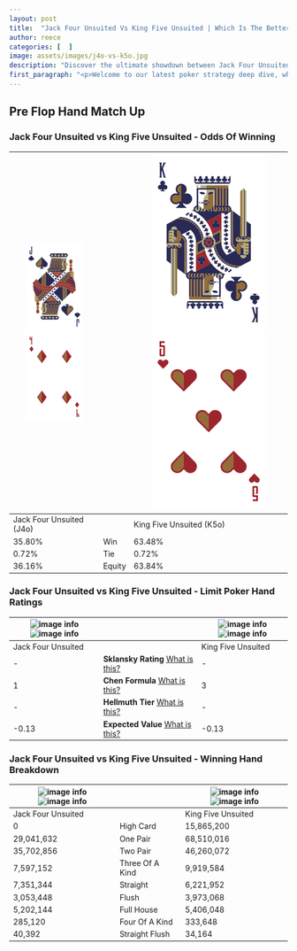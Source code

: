```yaml
---
layout: post
title:  "Jack Four Unsuited Vs King Five Unsuited | Which Is The Better Hand In Poker? A Complete Guide"
author: reece
categories: [  ]
image: assets/images/j4o-vs-k5o.jpg
description: "Discover the ultimate showdown between Jack Four Unsuited and King Five Unsuited in poker! Uncover the odds, strategies, and scenarios where one hand triumphs over the other. Get ready to up your poker game with this thrilling analysis."
first_paragraph: "<p>Welcome to our latest poker strategy deep dive, where we're pitting two distinct hands against each other in a high-stakes showdown: Jack Four Unsuited vs King Five Unsuited.</p><p>In the dynamic world of poker, every decision counts, and knowing which hand holds the upper hand is key to your success at the table.</p><p>In this article, we'll dissect these two hands, explore the scenarios where one dominates the other, and equip you with the knowledge to make strategic choices that can tip the odds in your favor.</p><p>Get ready to unravel the intriguing dynamics of these poker hands and elevate your game to new heights.</p>"
---
```




[comment]: # (sp0)

## Pre Flop Hand Match Up

<div class="table hand-ratings" markdown="1"> 



### Jack Four Unsuited vs King Five Unsuited - Odds Of Winning


    
| ![image info](assets/images/hand1/j.png) ![image info](assets/images/hand1/4o.png) |  | ![image info](assets/images/hand2/k.png) ![image info](assets/images/hand2/5o.png) |
| -------- | -------- | -------- |
| Jack Four Unsuited (J4o) |  | King Five Unsuited (K5o) |
| 35.80% | Win | 63.48% |
| 0.72% | Tie | 0.72% |
| 36.16% | Equity | 63.84% |




[comment]: # (sp1)



### Jack Four Unsuited vs King Five Unsuited - Limit Poker Hand Ratings


    
| ![image info](https://www.riverpairs.com/assets/images/hand1/j.png) ![image info](https://www.riverpairs.com/assets/images/hand1/4o.png) |  | ![image info](https://www.riverpairs.com/assets/images/hand2/k.png) ![image info](https://www.riverpairs.com/assets/images/hand2/5o.png) |
| -------- | -------- | -------- |
| Jack Four Unsuited |  | King Five Unsuited |
| - | **Sklansky Rating** [What is this?](/sklansky-rating-explained) | - |
| 1 | **Chen Formula** [What is this?](/chen-formula-explained) | 3 |
| - | **Hellmuth Tier** [What is this?](/Hellmuth-tier-explained) | - |
| -0.13 | **Expected Value** [What is this?](/expected-value-explained) | -0.13 |




[comment]: # (sp2)



### Jack Four Unsuited vs King Five Unsuited - Winning Hand Breakdown


    
| ![image info](https://www.riverpairs.com/assets/images/hand1/j.png) ![image info](https://www.riverpairs.com/assets/images/hand1/4o.png) |  | ![image info](https://www.riverpairs.com/assets/images/hand2/k.png) ![image info](https://www.riverpairs.com/assets/images/hand2/5o.png) |
| -------- | -------- | -------- |
| Jack Four Unsuited |  | King Five Unsuited |
| 0 | High Card | 15,865,200 |
| 29,041,632 | One Pair | 68,510,016 |
| 35,702,856 | Two Pair | 46,260,072 |
| 7,597,152 | Three Of A Kind | 9,919,584 |
| 7,351,344 | Straight | 6,221,952 |
| 3,053,448 | Flush | 3,973,068 |
| 5,202,144 | Full House | 5,406,048 |
| 285,120 | Four Of A Kind | 333,648 |
| 40,392 | Straight Flush | 34,164 |




[comment]: # (sp3)



</div>

[comment]: # (sp4)



[comment]: # (sp5)

